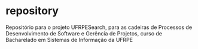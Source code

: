# repository
Repositório para o projeto UFRPESearch, para as cadeiras de Processos de Desenvolvimento de Software e Gerência de Projetos, curso de Bacharelado em Sistemas de Informação da UFRPE
